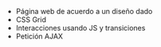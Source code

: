 
- Página web de acuerdo a un diseño dado
- CSS Grid
- Interacciones usando JS y transiciones
- Petición AJAX
